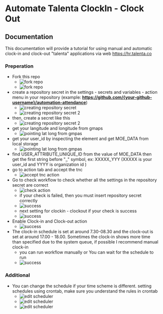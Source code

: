 
# Automate Talenta ClockIn - Clock Out

## Documentation
This documentation will provide a tutorial for using manual and automatic clock-in and clock-out "talenta" applications via web https://hr.talenta.co

### Preperation

- Fork this repo
	- ![fork repo](./images/ss/1.png)
	- ![fork repo](./images/ss/2.png)
- create a repository secret in the settings - secrets and variables - action menu in your repository (example: **https://github.com/{your-github-username}/automation-attendance**)
	- ![creating repository secret](./images/ss/3.png)
	- ![creating repository secret 2 ](./images/ss/6.png)
- then, create a secret like this
	- ![creating repository secret 2](./images/ss/17.png)
- get your langitude and longitude from gmaps
	- ![pointing lat long from gmpas](./images/ss/5.png)
- get your user_id by inspecting the element and get MOE_DATA from local storage
	- ![pointing lat long from gmpas](./images/ss/18.png)
- find USER_ATTRIBUTE_UNIQUE_ID from the value of MOE_DATA then get the first string before "_" symbol, ex: XXXXX_YYY (XXXXX is your user_id and YYYY is organization id )
- go to action tab and accept the tnc
	- ![accept tnc action](./images/ss/7.png)
- Go to check workflow to check whether all the settings in the repository secret are correct
	- ![check action](./images/ss/8.png)
	- if your check is failed, then you must insert repository secret correctly
	- ![success](./images/ss/10.png)
	- next setting for clockin - clockout if your check is success
	- ![success](./images/ss/9.png)
- Enable Clock-in and Clock-out action
	- ![success](./images/ss/11.png)
- The clock-in schedule is set at around 7.30-08.30 and the clock-out is set at around 17.00 - 18.00. Sometimes the clock-in shows more time than specified due to the system queue, if possible I recommend manual clock-in
	- you can run workflow manually or You can wait for the schedule to run
	- ![success](./images/ss/12.png)

### Additional
- You can change the schedule if your time scheme is different. setting schedules using crontab, make sure you understand the rules in crontab
	- ![edit scheduler](./images/ss/13.png)
    - ![edit scheduler](./images/ss/14.png)
    - ![edit scheduler](./images/ss/15.png)
